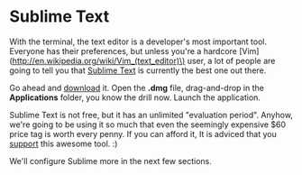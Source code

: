 # Sublime Text

With the terminal, the text editor is a developer's most important tool. Everyone has their preferences, but unless you're a hardcore [Vim](http://en.wikipedia.org/wiki/Vim_(text_editor)\) user, a lot of people are going to tell you that [Sublime Text](http://www.sublimetext.com/) is currently the best one out there.

Go ahead and [download](http://www.sublimetext.com/) it. Open the **.dmg** file, drag-and-drop in the **Applications** folder, you know the drill now. Launch the application.

Sublime Text is not free, but it has an unlimited "evaluation period". Anyhow, we're going to be using it so much that even the seemingly expensive $60 price tag is worth every penny. If you can afford it, It is adviced that you [support](http://www.sublimetext.com/buy) this awesome tool. :\)

We'll configure Sublime more in the next few sections.

